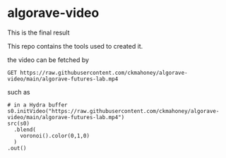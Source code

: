 # algorave-video

This is the final result

[<link to youtube>](https://www.youtube.com/watch?v=Y1dRVEfgdiY)

This repo contains the tools used to created it.

the video can be fetched by 
```
GET https://raw.githubusercontent.com/ckmahoney/algorave-video/main/algorave-futures-lab.mp4
```

such as 

```
# in a Hydra buffer
s0.initVideo("https://raw.githubusercontent.com/ckmahoney/algorave-video/main/algorave-futures-lab.mp4")
src(s0)
  .blend(
    voronoi().color(0,1,0)
  )
.out()
```
